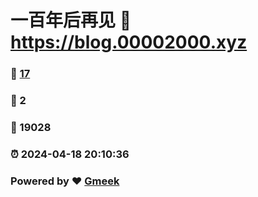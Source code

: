 # 一百年后再见 :link: https://blog.00002000.xyz 
### :page_facing_up: [17](https://blog.00002000.xyz/tag.html) 
### :speech_balloon: 2 
### :hibiscus: 19028 
### :alarm_clock: 2024-04-18 20:10:36 
### Powered by :heart: [Gmeek](https://github.com/Meekdai/Gmeek)
